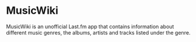 # MusicWiki

MusicWiki is an unofficial Last.fm app that contains information about different music genres,
the albums, artists and tracks listed under the genre.
